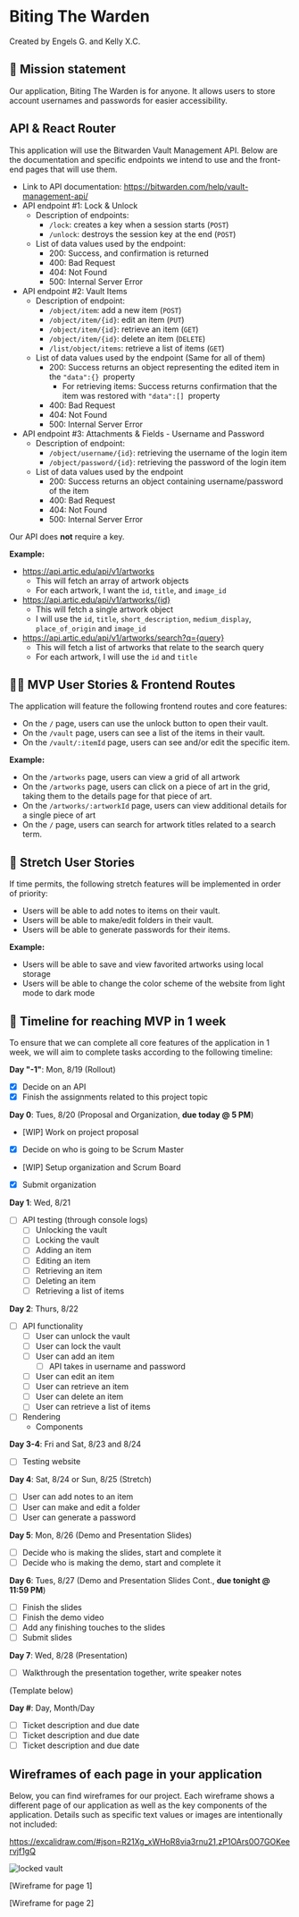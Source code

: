 # Biting The Warden

Created by Engels G. and Kelly X.C.

## 🚀 Mission statement

Our application, Biting The Warden is for anyone. It allows users to store account usernames and passwords for easier accessibility.

## API & React Router

This application will use the Bitwarden Vault Management API. Below are the documentation and specific endpoints we intend to use and the front-end pages that will use them.

- Link to API documentation: https://bitwarden.com/help/vault-management-api/
- API endpoint #1: Lock & Unlock
  - Description of endpoints:
    - `/lock`: creates a key when a session starts (`POST`)
    - `/unlock`: destroys the session key at the end (`POST`)
  - List of data values used by the endpoint:
    - 200: Success, and confirmation is returned
    - 400: Bad Request
    - 404: Not Found
    - 500: Internal Server Error
- API endpoint #2: Vault Items
  - Description of endpoint:
    - `/object/item`: add a new item (`POST`)
    - `/object/item/{id}`: edit an item (`PUT`)
    - `/object/item/{id}`: retrieve an item (`GET`)
    - `/object/item/{id}`: delete an item (`DELETE`)
    - `/list/object/items`: retrieve a list of items (`GET`)
  - List of data values used by the endpoint
    (Same for all of them)
    - 200: Success returns an object representing the edited item in the `"data":{} `property
      - For retrieving items: Success returns confirmation that the item was restored with `"data":[] `property
    - 400: Bad Request
    - 404: Not Found
    - 500: Internal Server Error
- API endpoint #3: Attachments & Fields - Username and Password
  - Description of endpoint:
    - `/object/username/{id}`: retrieving the username of the login item
    - `/object/password/{id}`: retrieving the password of the login item
  - List of data values used by the endpoint
    - 200: Success returns an object containing username/password of the item
    - 400: Bad Request
    - 404: Not Found
    - 500: Internal Server Error

Our API does **not** require a key.

**Example:**

- https://api.artic.edu/api/v1/artworks
  - This will fetch an array of artwork objects
  - For each artwork, I want the `id`, `title`, and `image_id`
- https://api.artic.edu/api/v1/artworks/{id}
  - This will fetch a single artwork object
  - I will use the `id`, `title`, `short_description`, `medium_display`, `place_of_origin` and `image_id`
- https://api.artic.edu/api/v1/artworks/search?q={query}
  - This will fetch a list of artworks that relate to the search query
  - For each artwork, I will use the `id` and `title`

## 👩‍💻 MVP User Stories & Frontend Routes

The application will feature the following frontend routes and core features:

- On the `/` page, users can use the unlock button to open their vault.
- On the `/vault` page, users can see a list of the items in their vault.
- On the `/vault/:itemId` page, users can see and/or edit the specific item.

**Example:**

- On the `/artworks` page, users can view a grid of all artwork
- On the `/artworks` page, users can click on a piece of art in the grid, taking them to the details page for that piece of art.
- On the `/artworks/:artworkId` page, users can view additional details for a single piece of art
- On the `/` page, users can search for artwork titles related to a search term.

## 🤔 Stretch User Stories

If time permits, the following stretch features will be implemented in order of priority:

- Users will be able to add notes to items on their vault.
- Users will be able to make/edit folders in their vault.
- Users will be able to generate passwords for their items.

**Example:**

- Users will be able to save and view favorited artworks using local storage
- Users will be able to change the color scheme of the website from light mode to dark mode

## 📆 Timeline for reaching MVP in 1 week

To ensure that we can complete all core features of the application in 1 week, we will aim to complete tasks according to the following timeline:

**Day "-1"**: Mon, 8/19 (Rollout)

- [x] Decide on an API 
- [x] Finish the assignments related to this project topic 

**Day 0**: Tues, 8/20 (Proposal and Organization, **due today @ 5 PM**)

- [WIP] Work on project proposal
- [x] Decide on who is going to be Scrum Master  
- [WIP] Setup organization and Scrum Board 
- [x] Submit organization

**Day 1**: Wed, 8/21 

- [ ] API testing (through console logs)
  - [ ] Unlocking the vault 
  - [ ] Locking the vault 
  - [ ] Adding an item
  - [ ] Editing an item
  - [ ] Retrieving an item
  - [ ] Deleting an item
  - [ ] Retrieving a list of items 

**Day 2**: Thurs, 8/22 

- [ ] API functionality 
  - [ ] User can unlock the vault 
  - [ ] User can lock the vault 
  - [ ] User can add an item
    - [ ] API takes in username and password
  - [ ] User can edit an item
  - [ ] User can retrieve an item
  - [ ] User can delete an item
  - [ ] User can retrieve a list of items
- [ ] Rendering 
  - Components


**Day 3-4**: Fri and Sat, 8/23 and 8/24 

- [ ] Testing website 

**Day 4**: Sat, 8/24 or Sun, 8/25 (Stretch)

- [ ] User can add notes to an item
- [ ] User can make and edit a folder 
- [ ] User can generate a password

**Day 5**: Mon, 8/26 (Demo and Presentation Slides)

- [ ] Decide who is making the slides, start and complete it
- [ ] Decide who is making the demo, start and complete it

**Day 6**: Tues, 8/27 (Demo and Presentation Slides Cont., **due tonight @ 11:59 PM**)

- [ ] Finish the slides 
- [ ] Finish the demo video  
- [ ] Add any finishing touches to the slides 
- [ ] Submit slides 

**Day 7**: Wed, 8/28 (Presentation)

- [ ] Walkthrough the presentation together, write speaker notes 


(Template below) 

**Day #**: Day, Month/Day
- [ ] Ticket description and due date
- [ ] Ticket description and due date
- [ ] Ticket description and due date

## Wireframes of each page in your application

Below, you can find wireframes for our project. Each wireframe shows a different page of our application as well as the key components of the application. Details such as specific text values or images are intentionally not included:

https://excalidraw.com/#json=R21Xg_xWHoR8via3rnu21,zP1OArs0O7GOKeervjf1gQ 

![locked vault](https://i.imgur.com/lsQDe3E.png "Locked Vault")

[Wireframe for page 1]

[Wireframe for page 2]
